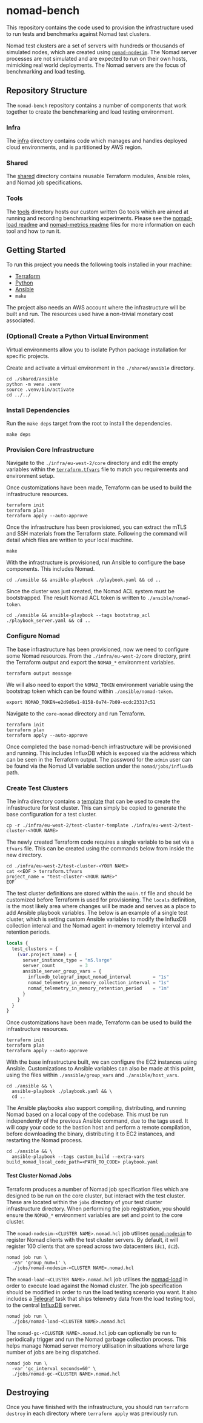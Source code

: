 # nomad-bench
This repository contains the code used to provision the infrastructure used to run tests and
benchmarks against Nomad test clusters.

Nomad test clusters are a set of servers with hundreds or thousands of simulated nodes, which are
created using [`nomad-nodesim`][]. The Nomad server processes are not simulated and are expected to
run on their own hosts, mimicking real world deployments. The Nomad servers are the focus of
benchmarking and load testing.

## Repository Structure
The `nomad-bench` repository contains a number of components that work together to create the
benchmarking and load testing environment.

### Infra
The [infra](./infra) directory contains code which manages and handles deployed cloud environments,
and is partitioned by AWS region.

### Shared
The [shared](./shared) directory contains reusable Terraform modules, Ansible roles, and Nomad job
specifications.

### Tools
The [tools](./tools) directory hosts our custom written Go tools which are aimed at running and
recording benchmarking experiments. Please see the [nomad-load readme](./tools/nomad-load/README.md)
and [nomad-metrics readme](./tools/nomad-metrics/README.md) files for more information on each tool
and how to run it.

## Getting Started
To run this project you needs the following tools installed in your machine:
* [Terraform][terraform_install]
* [Python][python_install]
* [Ansible][ansible_install]
* `make`

The project also needs an AWS account where the infrastructure will be built and run. The resources
used have a non-trivial monetary cost associated.

### (Optional) Create a Python Virtual Environment
Virtual environments allow you to isolate Python package installation for
specific projects.

Create and activate a virtual environment in the `./shared/ansible` directory.

```console
cd ./shared/ansible
python -m venv .venv
source .venv/bin/activate
cd ../../
```

### Install Dependencies
Run the `make deps` target from the root to install the dependencies.

```console
make deps
```

### Provision Core Infrastructure
Navigate to the `./infra/eu-west-2/core` directory and edit the empty variables within the
[`terraform.tfvars`](./infra/eu-west-2/core/terraform.tfvars) file to match you requirements and
environment setup.

Once customizations have been made, Terraform can be used to build the infrastructure resources.
```console
terraform init
terraform plan
terraform apply --auto-approve
```

Once the infrastructure has been provisioned, you can extract the mTLS and SSH materials from the
Terraform state. Following the command will detail which files are written to your local machine.
```console
make
```

With the infrastructure is provisioned, run Ansible to configure the base components. This includes
Nomad.
```console
cd ./ansible && ansible-playbook ./playbook.yaml && cd ..
```

Since the cluster was just created, the Nomad ACL system must be bootstrapped. The result Nomad ACL
token is written to `./ansible/nomad-token`.
```console
cd ./ansible && ansible-playbook --tags bootstrap_acl ./playbook_server.yaml && cd ..
```

### Configure Nomad
The base infrastructure has been provisioned, now we need to configure some Nomad resources. From
the `./infra/eu-west-2/core` directory, print the Terraform output and export the `NOMAD_*`
environment variables. 
```console
terraform output message
```

We will also need to export the `NOMAD_TOKEN` environment variable using the bootstrap token which
can be found within `./ansible/nomad-token`.
```console
export NOMAD_TOKEN=e2d9d6e1-8158-0a74-7b09-ecdc23317c51
```

Navigate to the `core-nomad` directory and run Terraform.
```
terraform init
terraform plan
terraform apply --auto-approve
```

Once completed the base nomad-bench infrastructure will be provisioned and running. This includes
InfluxDB which is exposed via the address which can be seen in the Terraform output. The password
for the `admin` user can be found via the Nomad UI variable section under the `nomad/jobs/influxdb`
path.

### Create Test Clusters
The infra directory contains a [template](./infra/eu-west-2/test-cluster-template) that can be
used to create the infrastructure for test cluster. This can simply be copied to generate the base
configuration for a test cluster.
```console
cp -r ./infra/eu-west-2/test-cluster-template ./infra/eu-west-2/test-cluster-<YOUR NAME>
```

The newly created Terraform code requires a single variable to be set via a `tfvars` file. This can
be created using the commands below from inside the new directory.
```console
cd ./infra/eu-west-2/test-cluster-<YOUR NAME>
cat <<EOF > terraform.tfvars
project_name = "test-cluster-<YOUR NAME>"
EOF
```

The test cluster definitions are stored within the `main.tf` file and should be customized before
Terraform is used for provisioning. The `locals` definition, is the most likely area where changes
will be made and serves as a place to add Ansible playbook variables. The below is an example of a
single test cluster, which is setting custom Ansible variables to modify the InfluxDB collection
interval and the Nomad agent in-memory telemetry interval and retention periods.
```terraform
locals {
  test_clusters = {
    (var.project_name) = {
      server_instance_type = "m5.large"
      server_count         = 3
      ansible_server_group_vars = {
        influxdb_telegraf_input_nomad_interval        = "1s"
        nomad_telemetry_in_memory_collection_interval = "1s"
        nomad_telemetry_in_memory_retention_period    = "1m"
      }
    }
  }
}
```

Once customizations have been made, Terraform can be used to build the infrastructure resources.
```console
terraform init
terraform plan
terraform apply --auto-approve
```

With the base infrastructure built, we can configure the EC2 instances using Ansible. Customizations
to Ansible variables can also be made at this point, using the files within `./ansible/group_vars`
and `./ansible/host_vars`.
```console
cd ./ansible && \
  ansible-playbook ./playbook.yaml && \
  cd ..
```

The Ansible playbooks also support compiling, distributing, and running Nomad based on a local copy
of the codebase. This must be run independently of the previous Ansible command, due to the tags
used. It will copy your code to the bastion host and perform a remote compilation, before
downloading the binary, distributing it to EC2 instances, and restarting the Nomad process.
```console
cd ./ansible && \
  ansible-playbook --tags custom_build --extra-vars build_nomad_local_code_path=<PATH_TO_CODE> playbook.yaml
```

#### Test Cluster Nomad Jobs
Terraform produces a number of Nomad job specification files which are designed to be run on the
core cluster, but interact with the test cluster. These are located within the `jobs` directory of
your test cluster infrastructure directory. When performing the job registration, you should ensure
the `NOMAD_*` environment variables are set and point to the core cluster.

The `nomad-nodesim-<CLUSTER NAME>.nomad.hcl` job utilises [`nomad-nodesim`][] to register Nomad
clients with the test cluster servers. By default, it will register 100 clients that are spread
across two datacenters (`dc1`, `dc2`).
```console
nomad job run \
  -var 'group_num=1' \
  ./jobs/nomad-nodesim-<CLUSTER NAME>.nomad.hcl
```

The `nomad-load-<CLUSTER NAME>.nomad.hcl` job utilises the [nomad-load](./tools/nomad-load) in order
to execute load against the Nomad cluster. The job specification should be modified in order to run
the load testing scenario you want. It also includes a [Telegraf][telegraf] task that ships
telemetry data from the load testing tool, to the central [InfluxDB][influxdb] server.
```console
nomad job run \
  ./jobs/nomad-load-<CLUSTER NAME>.nomad.hcl
```

The `nomad-gc-<CLUSTER NAME>.nomad.hcl` job can optionally be run to periodically trigger and run
the Nomad garbage collection process. This helps manage Nomad server memory utilisation in
situations where large number of jobs are being dispatched.
```console
nomad job run \
  -var 'gc_interval_seconds=60' \
  ./jobs/nomad-gc-<CLUSTER NAME>.nomad.hcl
```

## Destroying
Once you have finished with the infrastructure, you should run `terraform destroy` in each
directory where `terraform apply` was previously run.

[`nomad-nodesim`]: https://github.com/hashicorp-forge/nomad-nodesim
[ansible_install]: https://docs.ansible.com/ansible/latest/installation_guide/intro_installation.html#selecting-an-ansible-package-and-version-to-install
[terraform_install]: https://developer.hashicorp.com/terraform/install
[python_install]: https://www.python.org/downloads/
[telegraf]: https://www.influxdata.com/time-series-platform/telegraf/
[influxdb]: https://www.influxdata.com/

